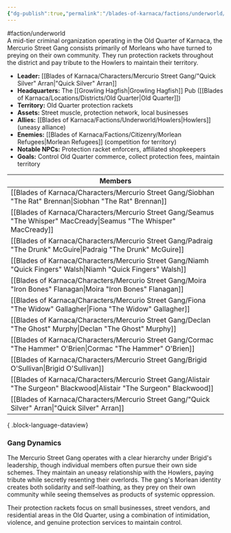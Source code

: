 ```yaml
---
{"dg-publish":true,"permalink":"/blades-of-karnaca/factions/underworld/mercurio-street-gang/"}
---
```


#faction/underworld  
A mid-tier criminal organization operating in the Old Quarter of Karnaca, the Mercurio Street Gang consists primarily of Morleans who have turned to preying on their own community. They run protection rackets throughout the district and pay tribute to the Howlers to maintain their territory.

- **Leader:** [[Blades of Karnaca/Characters/Mercurio Street Gang/"Quick Silver" Arran\|"Quick Silver" Arran]]
- **Headquarters:** The [[Growling Hagfish\|Growling Hagfish]] Pub ([[Blades of Karnaca/Locations/Districts/Old Quarter\|Old Quarter]])
- **Territory:** Old Quarter protection rackets
- **Assets:** Street muscle, protection network, local businesses
- **Allies:** [[Blades of Karnaca/Factions/Underworld/Howlers\|Howlers]] (uneasy alliance)
- **Enemies:** [[Blades of Karnaca/Factions/Citizenry/Morlean Refugees\|Morlean Refugees]] (competition for territory)
- **Notable NPCs:** Protection racket enforcers, affiliated shopkeepers
- **Goals:** Control Old Quarter commerce, collect protection fees, maintain territory

| Members                                                                                                                     |
| --------------------------------------------------------------------------------------------------------------------------- |
| [[Blades of Karnaca/Characters/Mercurio Street Gang/Siobhan "The Rat" Brennan\|Siobhan "The Rat" Brennan]]               |
| [[Blades of Karnaca/Characters/Mercurio Street Gang/Seamus "The Whisper" MacCready\|Seamus "The Whisper" MacCready]]     |
| [[Blades of Karnaca/Characters/Mercurio Street Gang/Padraig "The Drunk" McGuire\|Padraig "The Drunk" McGuire]]           |
| [[Blades of Karnaca/Characters/Mercurio Street Gang/Niamh "Quick Fingers" Walsh\|Niamh "Quick Fingers" Walsh]]           |
| [[Blades of Karnaca/Characters/Mercurio Street Gang/Moira "Iron Bones" Flanagan\|Moira "Iron Bones" Flanagan]]           |
| [[Blades of Karnaca/Characters/Mercurio Street Gang/Fiona "The Widow" Gallagher\|Fiona "The Widow" Gallagher]]           |
| [[Blades of Karnaca/Characters/Mercurio Street Gang/Declan "The Ghost" Murphy\|Declan "The Ghost" Murphy]]               |
| [[Blades of Karnaca/Characters/Mercurio Street Gang/Cormac "The Hammer" O'Brien\|Cormac "The Hammer" O'Brien]]           |
| [[Blades of Karnaca/Characters/Mercurio Street Gang/Brigid O'Sullivan\|Brigid O'Sullivan]]                               |
| [[Blades of Karnaca/Characters/Mercurio Street Gang/Alistair "The Surgeon" Blackwood\|Alistair "The Surgeon" Blackwood]] |
| [[Blades of Karnaca/Characters/Mercurio Street Gang/"Quick Silver" Arran\|"Quick Silver" Arran]]                         |

{ .block-language-dataview}

### Gang Dynamics
The Mercurio Street Gang operates with a clear hierarchy under Brigid's leadership, though individual members often pursue their own side schemes. They maintain an uneasy relationship with the Howlers, paying tribute while secretly resenting their overlords. The gang's Morlean identity creates both solidarity and self-loathing, as they prey on their own community while seeing themselves as products of systemic oppression.

Their protection rackets focus on small businesses, street vendors, and residential areas in the Old Quarter, using a combination of intimidation, violence, and genuine protection services to maintain control.